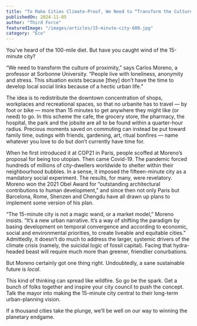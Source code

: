 ```yaml
---
title: "To Make Cities Climate-Proof, We Need to “Transform the Culture of Proximity”"
publishedOn: 2024-11-05
author: "Third Force"
featuredImage: "/images/articles/15-minute-city-600.jpg"
category: "Eco"
---
```


You’ve heard of the 100-mile diet. But have you caught wind of the 15-minute city?

“We need to transform the culture of proximity,” says Carlos Moreno, a professor at Sorbonne University. “People live with loneliness, anonymity and stress. This situation exists because [they] don’t have the time to develop local social links because of a hectic urban life.”

The idea is to redistribute the downtown concentration of shops, workplaces and recreational spaces, so that no urbanite has to travel — by foot or bike — more than 15 minutes to get anywhere they might like (or need) to go. In this scheme the cafe, the grocery store, the pharmacy, the hospital, the park and the jobsite are all to be found within a quarter-hour radius. Precious moments saved on commuting can instead be put toward family time, outings with friends, gardening, art, ritual bonfires — name whatever you love to do but don’t currently have time for.

When he first introduced it at COP21 in Paris, people scoffed at Moreno’s proposal for being too utopian. Then came Covid-19. The pandemic forced hundreds of millions of city-dwellers worldwide to shelter within their neighbourhood bubbles. In a sense, it imposed the fifteen-minute city as a mandatory social experiment. The results, for many, were revelatory. Moreno won the 2021 Obel Award for “outstanding architectural contributions to human development,” and since then not only Paris but Barcelona, Rome, Shenzen and Chengdu have all drawn up plans to implement some version of his plan.

“The 15-minute city is not a magic wand, or a market model,” Moreno insists. “It’s a new urban narrative. It’s a way of shifting the paradigm by basing development on temporal convergence and according to economic, social and environmental priorities, to create liveable and equitable cities.” Admittedly, it doesn’t do much to address the larger, systemic drivers of the climate crisis (namely, the suicidal logic of fossil capital). Facing that hydra-headed beast will require much more than greener, friendlier conurbations.

But Moreno certainly got one thing right. Undoubtedly, a sane sustainable future is *local*.

This kind of thinking can spread like wildfire. So go be the spark. Get a bunch of folks together and inspire your city council to push the concept. Talk the mayor into making the 15-minute city central to their long-term urban-planning vision.

If a thousand cities take the plunge, we’ll be well on our way to winning the planetary endgame.
